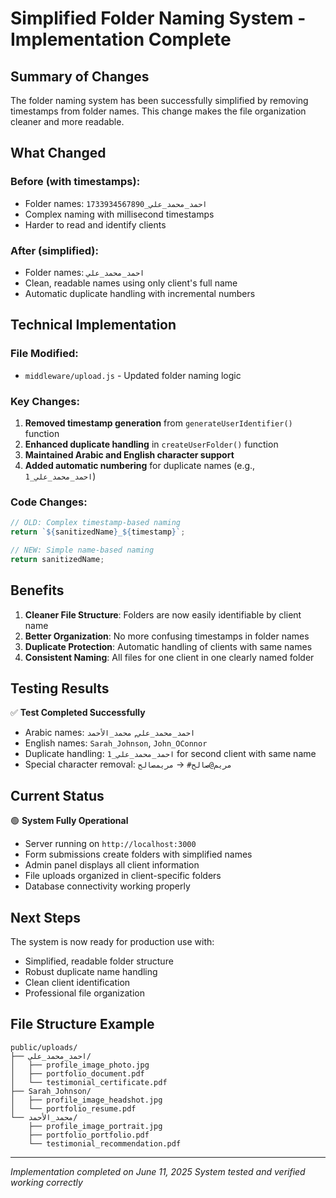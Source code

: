 # Simplified Folder Naming System - Implementation Complete

## Summary of Changes

The folder naming system has been successfully simplified by removing timestamps from folder names. This change makes the file organization cleaner and more readable.

## What Changed

### Before (with timestamps):
- Folder names: `احمد_محمد_علي_1733934567890`
- Complex naming with millisecond timestamps
- Harder to read and identify clients

### After (simplified):
- Folder names: `احمد_محمد_علي`
- Clean, readable names using only client's full name
- Automatic duplicate handling with incremental numbers

## Technical Implementation

### File Modified:
- `middleware/upload.js` - Updated folder naming logic

### Key Changes:
1. **Removed timestamp generation** from `generateUserIdentifier()` function
2. **Enhanced duplicate handling** in `createUserFolder()` function
3. **Maintained Arabic and English character support**
4. **Added automatic numbering** for duplicate names (e.g., `احمد_محمد_علي_1`)

### Code Changes:
```javascript
// OLD: Complex timestamp-based naming
return `${sanitizedName}_${timestamp}`;

// NEW: Simple name-based naming
return sanitizedName;
```

## Benefits

1. **Cleaner File Structure**: Folders are now easily identifiable by client name
2. **Better Organization**: No more confusing timestamps in folder names
3. **Duplicate Protection**: Automatic handling of clients with same names
4. **Consistent Naming**: All files for one client in one clearly named folder

## Testing Results

✅ **Test Completed Successfully**
- Arabic names: `احمد_محمد_علي`, `محمد_الأحمد`
- English names: `Sarah_Johnson`, `John_OConnor`
- Duplicate handling: `احمد_محمد_علي_1` for second client with same name
- Special character removal: `مريم@صالح#` → `مريمصالح`

## Current Status

🟢 **System Fully Operational**
- Server running on `http://localhost:3000`
- Form submissions create folders with simplified names
- Admin panel displays all client information
- File uploads organized in client-specific folders
- Database connectivity working properly

## Next Steps

The system is now ready for production use with:
- Simplified, readable folder structure
- Robust duplicate name handling
- Clean client identification
- Professional file organization

## File Structure Example

```
public/uploads/
├── احمد_محمد_علي/
│   ├── profile_image_photo.jpg
│   ├── portfolio_document.pdf
│   └── testimonial_certificate.pdf
├── Sarah_Johnson/
│   ├── profile_image_headshot.jpg
│   └── portfolio_resume.pdf
└── محمد_الأحمد/
    ├── profile_image_portrait.jpg
    ├── portfolio_portfolio.pdf
    └── testimonial_recommendation.pdf
```

---
*Implementation completed on June 11, 2025*
*System tested and verified working correctly*
